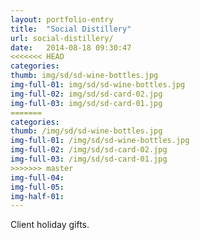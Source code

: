 ```yaml
---
layout: portfolio-entry
title:  "Social Distillery"
url: social-distillery/
date:   2014-08-18 09:30:47
<<<<<<< HEAD
categories: 
thumb: img/sd/sd-wine-bottles.jpg
img-full-01: img/sd/sd-wine-bottles.jpg
img-full-02: img/sd/sd-card-02.jpg
img-full-03: img/sd/sd-card-01.jpg
=======
categories:
thumb: /img/sd/sd-wine-bottles.jpg
img-full-01: /img/sd/sd-wine-bottles.jpg
img-full-02: /img/sd/sd-card-02.jpg
img-full-03: /img/sd/sd-card-01.jpg
>>>>>>> master
img-full-04:
img-full-05:
img-half-01:
---
```


Client holiday gifts.


[jekyll-gh]: https://github.com/jekyll/jekyll
[jekyll]:    http://jekyllrb.com
